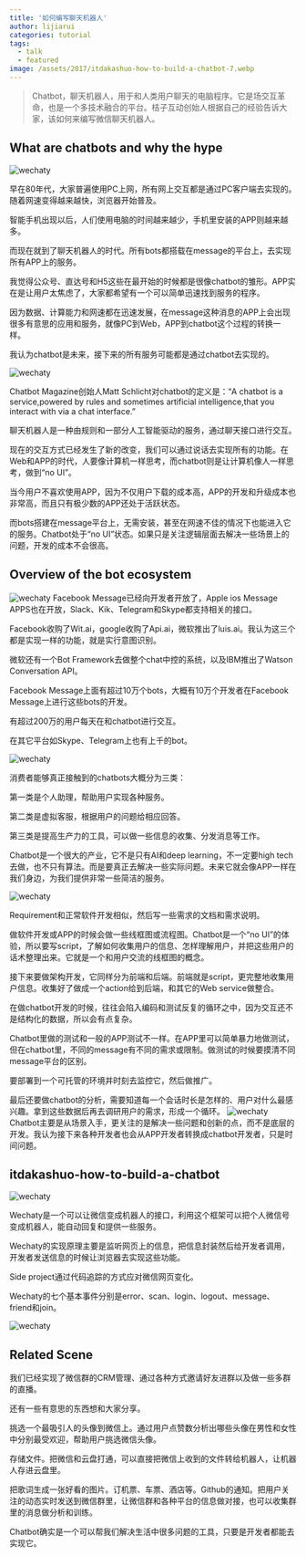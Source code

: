 ```yaml
---
title: '如何编写聊天机器人'
author: lijiarui
categories: tutorial
tags:
  - talk
  - featured
image: /assets/2017/itdakashuo-how-to-build-a-chatbot-7.webp
---
```


> Chatbot，聊天机器人，用于和人类用户聊天的电脑程序。它是场交互革命，也是一个多技术融合的平台。桔子互动创始人根据自己的经验告诉大家，该如何来编写微信聊天机器人。

## What are chatbots and why the hype

![wechaty](/assets/2017/itdakashuo-how-to-build-a-chatbot-1.webp)

早在80年代，大家普遍使用PC上网，所有网上交互都是通过PC客户端去实现的。随着网速变得越来越快，浏览器开始普及。

智能手机出现以后，人们使用电脑的时间越来越少，手机里安装的APP则越来越多。

而现在就到了聊天机器人的时代。所有bots都搭载在message的平台上，去实现所有APP上的服务。

我觉得公众号、直达号和H5这些在最开始的时候都是很像chatbot的雏形。APP实在是让用户太焦虑了，大家都希望有一个可以简单迅速找到服务的程序。

因为数据、计算能力和网速都在迅速发展，在message这种消息的APP上会出现很多有意思的应用和服务，就像PC到Web，APP到chatbot这个过程的转换一样。

我认为chatbot是未来，接下来的所有服务可能都是通过chatbot去实现的。

![wechaty](/assets/2017/itdakashuo-how-to-build-a-chatbot-2.webp)

Chatbot Magazine创始人Matt Schlicht对chatbot的定义是：“A chatbot is a service,powered by rules and sometimes artificial intelligence,that you interact with via a chat interface.”

聊天机器人是一种由规则和一部分人工智能驱动的服务，通过聊天接口进行交互。

现在的交互方式已经发生了新的改变，我们可以通过说话去实现所有的功能。在Web和APP的时代，人要像计算机一样思考，而chatbot则是让计算机像人一样思考，做到“no UI”。

当今用户不喜欢使用APP，因为不仅用户下载的成本高，APP的开发和升级成本也非常高，而且只有极少数的APP还处于活跃状态。

而bots搭建在message平台上，无需安装，甚至在网速不佳的情况下也能进入它的服务。Chatbot处于“no UI”状态。如果只是关注逻辑层面去解决一些场景上的问题，开发的成本不会很高。

## Overview of the bot ecosystem

![wechaty](/assets/2017/itdakashuo-how-to-build-a-chatbot-3.webp)
Facebook Message已经向开发者开放了，Apple ios Message APPS也在开放，Slack、Kik、Telegram和Skype都支持相关的接口。

Facebook收购了Wit.ai，google收购了Api.ai，微软推出了luis.ai。我认为这三个都是实现一样的功能，就是实行意图识别。

微软还有一个Bot Framework去做整个chat中控的系统，以及IBM推出了Watson Conversation API。

Facebook Message上面有超过10万个bots，大概有10万个开发者在Facebook Message上进行这些bots的开发。

有超过200万的用户每天在和chatbot进行交互。

在其它平台如Skype、Telegram上也有上千的bot。

![wechaty](/assets/2017/itdakashuo-how-to-build-a-chatbot-4.webp)

消费者能够真正接触到的chatbots大概分为三类：

第一类是个人助理，帮助用户实现各种服务。

第二类是虚拟客服，根据用户的问题给相应回答。

第三类是提高生产力的工具，可以做一些信息的收集、分发消息等工作。

Chatbot是一个很大的产业，它不是只有AI和deep learning，不一定要high tech去做，也不只有算法。而是要真正去解决一些实际问题。未来它就会像APP一样在我们身边，为我们提供非常一些简洁的服务。

![wechaty](/assets/2017/itdakashuo-how-to-build-a-chatbot-5.webp)

Requirement和正常软件开发相似，然后写一些需求的文档和需求说明。

做软件开发或APP的时候会做一些线框图或流程图。Chatbot是一个“no UI”的体验，所以要写script，了解如何收集用户的信息、怎样理解用户，并把这些用户的话术整理出来。它就是一个和用户交流的线框图的概念。

接下来要做架构开发，它同样分为前端和后端。前端就是script，更完整地收集用户信息。收集好了做成一个action给到后端，和其它的Web service做整合。

在做chatbot开发的时候，往往会陷入编码和测试反复的循环之中，因为交互还不是结构化的数据，所以会有点复杂。

Chatbot里做的测试和一般的APP测试不一样。在APP里可以简单暴力地做测试，但在chatbot里，不同的message有不同的需求或限制。做测试的时候要摸清不同message平台的区别。

要部署到一个可托管的环境并时刻去监控它，然后做推广。

最后还要做chatbot的分析，需要知道每一个会话时长是怎样的、用户对什么最感兴趣。拿到这些数据后再去调研用户的需求，形成一个循环。
![wechaty](/assets/2017/itdakashuo-how-to-build-a-chatbot-6.webp)
Chatbot主要是从场景入手，更关注的是解决一些问题和创新的点，而不是底层的开发。我认为接下来各种开发者也会从APP开发者转换成chatbot开发者，只是时间问题。

## itdakashuo-how-to-build-a-chatbot

![wechaty](/assets/2017/itdakashuo-how-to-build-a-chatbot-7.webp)

Wechaty是一个可以让微信变成机器人的接口，利用这个框架可以把个人微信号变成机器人，能自动回复和提供一些服务。

Wechaty的实现原理主要是监听网页上的信息，把信息封装然后给开发者调用，开发者发送信息的时候让浏览器去实现这些功能。

Side project通过代码追踪的方式应对微信网页变化。

Wechaty的七个基本事件分别是error、scan、login、logout、message、friend和join。

![wechaty](/assets/2017/itdakashuo-how-to-build-a-chatbot-8.webp)

## Related Scene

我们已经实现了微信群的CRM管理、通过各种方式邀请好友进群以及做一些多群的直播。

还有一些有意思的东西想和大家分享。

挑选一个最吸引人的头像到微信上。通过用户点赞数分析出哪些头像在男性和女性中分别最受欢迎，帮助用户挑选微信头像。

存储文件。把微信和云盘打通，可以直接把微信上收到的文件转给机器人，让机器人存进云盘里。

把歌词生成一张好看的图片。订机票、车票、酒店等。Github的通知。把用户关注的动态实时发送到微信群里，让微信群和各种平台的信息做对接，也可以收集群里的消息做分析和训练。

Chatbot确实是一个可以帮我们解决生活中很多问题的工具，只要是开发者都能去实现它。
